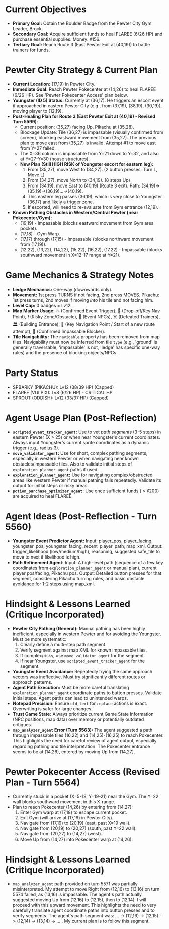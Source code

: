 # Current Objectives
*   **Primary Goal:** Obtain the Boulder Badge from the Pewter City Gym Leader, Brock.
*   **Secondary Goal:** Acquire sufficient funds to heal FLAREE (6/26 HP) and purchase essential supplies. Money: ¥156.
*   **Tertiary Goal:** Reach Route 3 (East Pewter Exit at (40,19)) to battle trainers for funds.

# Pewter City Strategy & Current Plan
*   **Current Location:** (17,19) in Pewter City.
*   **Immediate Goal:** Reach Pewter Pokecenter at (14,26) to heal FLAREE (6/26 HP). See 'Pewter Pokecenter Access' plan below.
*   **Youngster (ID 5) Status:** Currently at (36,17). He triggers an escort event if approached in eastern Pewter City (e.g., from (37,19), (38,19), (30,19)), moving player to (12,19).
*   **Post-Healing Plan for Route 3 (East Pewter Exit at (40,19) - Revised Turn 5599)**:
    *   Current position: (35,27) facing Up. Pikachu at (35,28).
    *   Blockage Update: Tile (36,27) is impassable (visually confirmed from screen), blocking eastward movement from (35,27). The previous plan to move east from (35,27) is invalid. Attempt #1 to move east from Y=27 failed.
    *   The X=36 column is impassable from Y=21 down to Y=32, and also at Y=27-Y=30 (house structures).
    *   **New Plan (Still HIGH RISK of Youngster escort for eastern leg):**
        1.  From (35,27), move West to (34,27). (2 button presses: Turn L, Move L)
        2.  From (34,27), move North to (34,19). (8 steps Up)
        3.  From (34,19), move East to (40,19) (Route 3 exit). Path: (34,19)->(35,19)->(36,19)...->(40,19).
        4.  This eastern leg passes (36,19), which is very close to Youngster (36,17) and likely a trigger zone.
        5.  If escorted, will need to re-evaluate from Gym entrance (12,19).
*   **Known Pathing Obstacles in Western/Central Pewter (near Pokecenter/Gym):**
    *   (19,19) - Impassable (blocks eastward movement from Gym area pocket).
    *   (17,18) - Gym Warp.
    *   (17,17) through (17,15) - Impassable (blocks northward movement from (17,19)).
    *   (12,22), (13,22), (14,22), (15,22), (16,22), (17,22) - Impassable (blocks southward movement in X=12-17 range at Y=21).

# Game Mechanics & Strategy Notes
*   **Ledge Mechanics:** One-way (downwards only).
*   **Movement:** 1st press TURNS if not facing, 2nd press MOVES. Pikachu: 1st press turns, 2nd moves if moving *into* his tile and not facing him.
*   **Level Cap:** 0 badges = Lv12.
*   **Map Marker Usage:** 💥 (Confirmed Event Trigger), 🎯 (Drop-off/Key Nav Point), ❗ (Risky Zone/Obstacle), 💁 (Event NPCs), ☠️ (Defeated Trainers), 🏛️ (Building Entrance), 📍 (Key Navigation Point / Start of a new route attempt), 🧱 (Confirmed Impassable Blocker).
*   **Tile Navigability:** The `navigable` property has been removed from map tiles. Navigability must now be inferred from tile `type` (e.g., 'ground' is generally traversable, 'impassable' is not, 'ledge' has specific one-way rules) and the presence of blocking objects/NPCs.

# Party Status
*   SPBARKY (PIKACHU): Lv12 (38/39 HP) (Capped)
*   FLAREE (VULPIX): Lv8 (6/26 HP) - CRITICAL HP.
*   SPROUT (ODDISH): Lv12 (33/37 HP) (Capped)

# Agent Usage Plan (Post-Reflection)
*   **`scripted_event_tracker_agent`:** Use to vet *path segments* (3-5 steps) in eastern Pewter (X > 25) or when near Youngster's current coordinates. Always input Youngster's current sprite coordinates as a dynamic trigger (e.g., radius 3).
*   **`move_validator_agent`:** Use for short, complex pathing segments, especially in western Pewter or when navigating near known obstacles/impassable tiles. Also to validate initial steps of `exploration_planner_agent` paths if used.
*   **`exploration_planner_agent`:** Use for navigating complex/obstructed areas like western Pewter if manual pathing fails repeatedly. Validate its output for initial steps or risky areas.
*   **`potion_purchase_optimizer_agent`:** Use once sufficient funds ( > ¥200) are acquired to heal FLAREE.

# Agent Ideas (Post-Reflection - Turn 5560)
*   **Youngster Event Predictor Agent:** Input: player_pos, player_facing, youngster_pos, youngster_facing, recent_player_path, map_xml. Output: trigger_likelihood (low/medium/high), reasoning, suggested safe_tile to move to next if likelihood is high.
*   **Path Refinement Agent:** Input: A high-level path (sequence of a few key coordinates from `exploration_planner_agent` or manual plan), current player pos/facing, Pikachu pos. Output: Detailed button presses for that segment, considering Pikachu turning rules, and basic obstacle avoidance for 1-2 steps using map_xml.

# Hindsight & Lessons Learned (Critique Incorporated)
*   **Pewter City Pathing (General):** Manual pathing has been highly inefficient, especially in western Pewter and for avoiding the Youngster. Must be more systematic:
    1.  Clearly define a multi-step path segment.
    2.  Verify segment against map XML for known impassable tiles.
    3.  If complex/risky, use `move_validator_agent` for the segment.
    4.  If near Youngster, use `scripted_event_tracker_agent` for the segment.
*   **Youngster Event Avoidance:** Repeatedly trying the same approach vectors was ineffective. Must try significantly different routes or approach patterns.
*   **Agent Path Execution:** Must be more careful translating `exploration_planner_agent` coordinate paths to button presses. Validate initial steps. Agent paths can lead to unintended warps.
*   **Notepad Precision:** Ensure `old_text` for `replace` actions is exact. Overwriting is safer for large changes.
*   **Trust Game State:** Always prioritize current Game State Information (NPC positions, map data) over memory or potentially outdated critiques.
*   **`map_analyzer_agent` Error (Turn 5563):** The agent suggested a path through impassable tiles (16,22) and (14,25)-(16,25) to reach Pokecenter. This highlights the need for careful review of agent output, especially regarding pathing and tile interpretation. The Pokecenter entrance seems to be at (14,26), entered by moving Up from (14,27).

# Pewter Pokecenter Access (Revised Plan - Turn 5564)
*   Currently stuck in a pocket (X=5-18, Y=19-21) near the Gym. The Y=22 wall blocks southward movement in this X-range.
*   Plan to reach Pokecenter (14,26) by entering from (14,27):
    1.  Enter Gym warp at (17,18) to escape current pocket.
    2.  Exit Gym (will arrive at (17,19) in Pewter City).
    3.  Navigate from (17,19) to (20,19) (east, past X=19 wall).
    4.  Navigate from (20,19) to (20,27) (south, past Y=22 wall).
    5.  Navigate from (20,27) to (14,27) (west).
    6.  Move Up from (14,27) into Pokecenter warp at (14,26).

# Hindsight & Lessons Learned (Critique Incorporated)
*   `map_analyzer_agent` path provided on turn 5571 was partially misinterpreted. My attempt to move Right from (12,16) to (13,16) on turn 5574 failed, as (13,16) is impassable. The agent's path actually suggested moving Up from (12,16) to (12,15), then to (12,14). I will proceed with this upward movement. This highlights the need to very carefully translate agent coordinate paths into button presses and to verify segments. The agent's path segment was: ... -> (12,16) -> (12,15) -> (12,14) -> (13,14) -> ... . My current plan is to follow this segment.